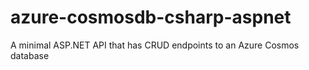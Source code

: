 # azure-cosmosdb-csharp-aspnet
A minimal ASP.NET API that has CRUD endpoints to an Azure Cosmos database
